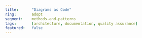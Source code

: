 ```yaml
---
title:      "Diagrams as Code"
ring:       adopt
segment:    methods-and-patterns
tags:       [architecture, documentation, quality assurance]
featured:   false
---
```

